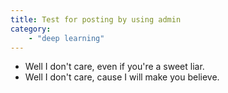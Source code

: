 ```yaml
---
title: Test for posting by using admin
category:
    - "deep learning"
---
```


* Well I don't care, even if you're a sweet liar.
* Well I don't care, cause I will make you believe.